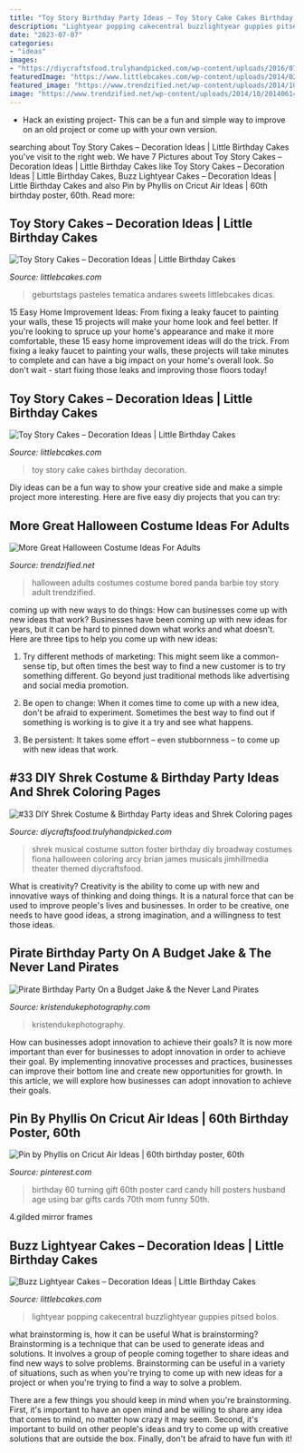 ```yaml
---
title: "Toy Story Birthday Party Ideas ~ Toy Story Cake Cakes Birthday Decoration"
description: "Lightyear popping cakecentral buzzlightyear guppies pitsed bolos"
date: "2023-07-07"
categories:
- "ideas"
images:
- "https://diycraftsfood.trulyhandpicked.com/wp-content/uploads/2016/07/Shrek-party-costume-idea_mg.jpg"
featuredImage: "https://www.littlebcakes.com/wp-content/uploads/2014/02/Toy-Story-Cakes.jpg"
featured_image: "https://www.trendzified.net/wp-content/uploads/2014/10/20140614_192304__880.jpg"
image: "https://www.trendzified.net/wp-content/uploads/2014/10/20140614_192304__880.jpg"
---
```



- Hack an existing project- This can be a fun and simple way to improve on an old project or come up with your own version.

	

		
searching about Toy Story Cakes – Decoration Ideas | Little Birthday Cakes you've visit to the right web. We have 7 Pictures about Toy Story Cakes – Decoration Ideas | Little Birthday Cakes like Toy Story Cakes – Decoration Ideas | Little Birthday Cakes, Buzz Lightyear Cakes – Decoration Ideas | Little Birthday Cakes and also Pin by Phyllis on Cricut Air Ideas | 60th birthday poster, 60th. Read more:
		
    
## Toy Story Cakes – Decoration Ideas | Little Birthday Cakes

<img loading=lazy src="https://www.littlebcakes.com/wp-content/uploads/2014/02/Toy-Story-Cakes.jpg" onerror="this.onerror=null;this.src='https://tse3.mm.bing.net/th?id=OIP.bapMZ-u2WMAUOaOsA05TngHaJ4&amp;pid=15.1';" alt="Toy Story Cakes – Decoration Ideas | Little Birthday Cakes">

_Source: littlebcakes.com_

>geburtstags pasteles tematica andares sweets littlebcakes dicas. 

	

15 Easy Home Improvement Ideas: From fixing a leaky faucet to painting your walls, these 15 projects will make your home look and feel better.
If you're looking to spruce up your home's appearance and make it more comfortable, these 15 easy home improvement ideas will do the trick. From fixing a leaky faucet to painting your walls, these projects will take minutes to complete and can have a big impact on your home's overall look. So don't wait - start fixing those leaks and improving those floors today!

    
## Toy Story Cakes – Decoration Ideas | Little Birthday Cakes

<img loading=lazy src="http://www.littlebcakes.com/wp-content/uploads/2014/02/Toy-Story-Cake-Ideas.jpg" onerror="this.onerror=null;this.src='https://tse1.mm.bing.net/th?id=OIP.SkDbF0H0TF2sYM-v-v5-wAHaLG&amp;pid=15.1';" alt="Toy Story Cakes – Decoration Ideas | Little Birthday Cakes">

_Source: littlebcakes.com_

>toy story cake cakes birthday decoration. 

	

Diy ideas can be a fun way to show your creative side and make a simple project more interesting. Here are five easy diy projects that you can try: 

    
## More Great Halloween Costume Ideas For Adults

<img loading=lazy src="https://www.trendzified.net/wp-content/uploads/2014/10/20140614_192304__880.jpg" onerror="this.onerror=null;this.src='https://tse2.mm.bing.net/th?id=OIP.2sOPFmNsFw2Ok6yFEPjCFAHaJ3&amp;pid=15.1';" alt="More Great Halloween Costume Ideas For Adults">

_Source: trendzified.net_

>halloween adults costumes costume bored panda barbie toy story adult trendzified. 

	

coming up with new ways to do things: How can businesses come up with new ideas that work?
Businesses have been coming up with new ideas for years, but it can be hard to pinned down what works and what doesn't. Here are three tips to help you come up with new ideas: 
1. Try different methods of marketing: This might seem like a common-sense tip, but often times the best way to find a new customer is to try something different. Go beyond just traditional methods like advertising and social media promotion. 

2. Be open to change: When it comes time to come up with a new idea, don't be afraid to experiment. Sometimes the best way to find out if something is working is to give it a try and see what happens. 

3. Be persistent: It takes some effort – even stubbornness – to come up with new ideas that work.

    
## #33 DIY Shrek Costume &amp; Birthday Party Ideas And Shrek Coloring Pages

<img loading=lazy src="https://diycraftsfood.trulyhandpicked.com/wp-content/uploads/2016/07/Shrek-party-costume-idea_mg.jpg" onerror="this.onerror=null;this.src='https://tse2.mm.bing.net/th?id=OIP.ZXm2di_yVVukpe24Iw4djQHaLZ&amp;pid=15.1';" alt="#33 DIY Shrek Costume &amp; Birthday Party ideas and Shrek Coloring pages">

_Source: diycraftsfood.trulyhandpicked.com_

>shrek musical costume sutton foster birthday diy broadway costumes fiona halloween coloring arcy brian james musicals jimhillmedia theater themed diycraftsfood. 

	

What is creativity?
Creativity is the ability to come up with new and innovative ways of thinking and doing things. It is a natural force that can be used to improve people's lives and businesses. In order to be creative, one needs to have good ideas, a strong imagination, and a willingness to test those ideas.

    
## Pirate Birthday Party On A Budget Jake &amp; The Never Land Pirates

<img loading=lazy src="https://www.kristendukephotography.com/wp-content/uploads/2013/10/Pirate-Birthday-Party.jpg" onerror="this.onerror=null;this.src='https://tse2.mm.bing.net/th?id=OIP.taB9RfheHnjU-DENEn_A9wHaLG&amp;pid=15.1';" alt="Pirate Birthday Party On a Budget Jake &amp; the Never Land Pirates">

_Source: kristendukephotography.com_

>kristendukephotography. 

	

How can businesses adopt innovation to achieve their goals?
It is now more important than ever for businesses to adopt innovation in order to achieve their goal. By implementing innovative processes and practices, businesses can improve their bottom line and create new opportunities for growth. In this article, we will explore how businesses can adopt innovation to achieve their goals.

    
## Pin By Phyllis On Cricut Air Ideas | 60th Birthday Poster, 60th

<img loading=lazy src="https://i.pinimg.com/736x/df/51/c0/df51c06bed2f4462ce7004dc09037a56--cricut-explore-project-ideas.jpg" onerror="this.onerror=null;this.src='https://tse1.mm.bing.net/th?id=OIP.NuIbDpdFoTnhWHh2kU26MAHaJ4&amp;pid=15.1';" alt="Pin by Phyllis on Cricut Air Ideas | 60th birthday poster, 60th">

_Source: pinterest.com_

>birthday 60 turning gift 60th poster card candy hill posters husband age using bar gifts cards 70th mom funny 50th. 

	

4.gilded mirror frames

    
## Buzz Lightyear Cakes – Decoration Ideas | Little Birthday Cakes

<img loading=lazy src="https://www.littlebcakes.com/wp-content/uploads/2014/01/Buzz-Lightyear-Cake.jpg" onerror="this.onerror=null;this.src='https://tse2.mm.bing.net/th?id=OIP.yMOaRPTR6SY4n38ZOTmrmAHaJ4&amp;pid=15.1';" alt="Buzz Lightyear Cakes – Decoration Ideas | Little Birthday Cakes">

_Source: littlebcakes.com_

>lightyear popping cakecentral buzzlightyear guppies pitsed bolos. 

	

what brainstorming is, how it can be useful
What is brainstorming?
Brainstorming is a technique that can be used to generate ideas and solutions. It involves a group of people coming together to share ideas and find new ways to solve problems. Brainstorming can be useful in a variety of situations, such as when you're trying to come up with new ideas for a project or when you're trying to find a way to solve a problem.

There are a few things you should keep in mind when you're brainstorming. First, it's important to have an open mind and be willing to share any idea that comes to mind, no matter how crazy it may seem. Second, it's important to build on other people's ideas and try to come up with creative solutions that are outside the box. Finally, don't be afraid to have fun with it!

